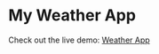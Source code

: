 # My Weather App

Check out the live demo: [Weather App](https://indrajithn06.github.io/Weather-app/)
